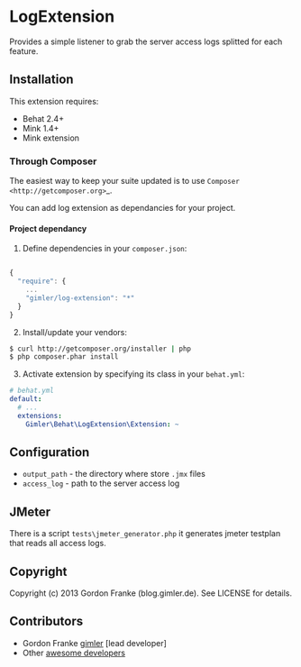 # LogExtension

Provides a simple listener to grab the server access logs splitted for each feature.

## Installation

This extension requires:

* Behat 2.4+
* Mink 1.4+
* Mink extension

### Through Composer

The easiest way to keep your suite updated is to use
`Composer <http://getcomposer.org>`_.

You can add log extension as dependancies for your project.

#### Project dependancy

1. Define dependencies in your ``composer.json``:

```js

{
  "require": {
    ...
    "gimler/log-extension": "*"
  }
}
```

2. Install/update your vendors:

```bash
$ curl http://getcomposer.org/installer | php
$ php composer.phar install
```
3. Activate extension by specifying its class in your ``behat.yml``:

```yaml
# behat.yml
default:
  # ...
  extensions:
    Gimler\Behat\LogExtension\Extension: ~
```

## Configuration

* ``output_path`` - the directory where store `.jmx` files
* ``access_log`` - path to the server access log

## JMeter

There is a script `tests\jmeter_generator.php` it generates jmeter testplan that reads all access logs.

## Copyright

Copyright (c) 2013 Gordon Franke (blog.gimler.de). See LICENSE for details.

## Contributors

* Gordon Franke [gimler](http://github.com/gimler) [lead developer]
* Other [awesome developers](https://github.com/gimler/LogExtension/graphs/contributors)